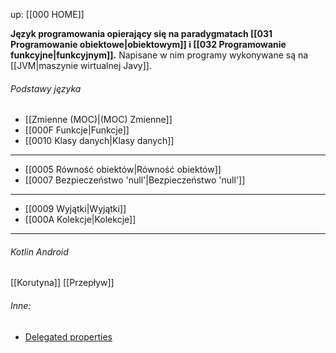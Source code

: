 up: [[000 HOME]]

**Język programowania opierający się na paradygmatach [[031 Programowanie obiektowe|obiektowym]] i [[032 Programowanie funkcyjne|funkcyjnym]].**
Napisane w nim programy wykonywane są na [[JVM|maszynie wirtualnej Javy]].

###### Podstawy języka
- [[Zmienne (MOC)|(MOC) Zmienne]]
- [[000F Funkcje|Funkcje]]
- [[0010 Klasy danych|Klasy danych]]

---

- [[0005 Równość obiektów|Równość obiektów]]
- [[0007 Bezpieczeństwo 'null'|Bezpieczeństwo 'null']]

---

- [[0009 Wyjątki|Wyjątki]]
- [[000A Kolekcje|Kolekcje]]

---
###### Kotlin Android
[[Korutyna]]
[[Przepływ]]

###### Inne:
- [Delegated properties](https://kotlinlang.org/docs/delegated-properties.html)